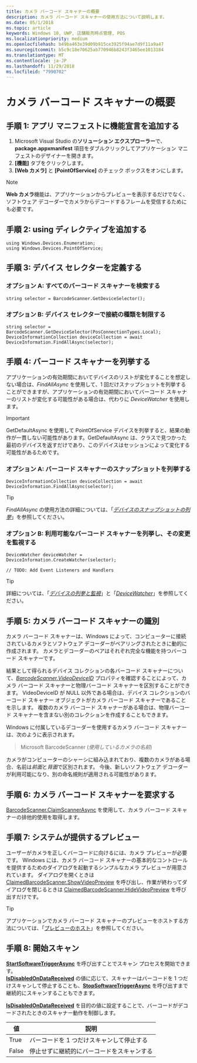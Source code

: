 ```yaml
---
title: カメラ バーコード スキャナーの概要
description: カメラ バーコード スキャナーの使用方法について説明します。
ms.date: 05/1/2018
ms.topic: article
keywords: Windows 10, UWP, 店舗販売時点管理, POS
ms.localizationpriority: medium
ms.openlocfilehash: b49ba463e39d09b915ce3925f94ae7d9f11a9a47
ms.sourcegitcommit: b5c9c18e70625ab770946b8243f3465ee1013184
ms.translationtype: MT
ms.contentlocale: ja-JP
ms.lasthandoff: 11/29/2018
ms.locfileid: "7990702"
---
```

# <a name="getting-started-with-a-camera-barcode-scanner"></a>カメラ バーコード スキャナーの概要
## <a name="step-1-add-capability-declarations-to-your-app-manifest"></a>手順 1: アプリ マニフェストに機能宣言を追加する
1. Microsoft Visual Studio の**ソリューション エクスプローラー**で、**package.appxmanifest** 項目をダブルクリックしてアプリケーション マニフェストのデザイナーを開きます。
2. **[機能]** タブをクリックします。
3. **[Web カメラ]** と **[PointOfService]** のチェック ボックスをオンにします。 

>[!NOTE] 
> **Web カメラ**機能は、アプリケーションからプレビューを表示するだけでなく、ソフトウェア デコーダーでカメラからデコードするフレームを受信するためにも必要です。

## <a name="step-2-add-using-directives"></a>手順 2: using ディレクティブを追加する

```Csharp
using Windows.Devices.Enumeration;
using Windows.Devices.PointOfService;
```
## <a name="step-3-define-your-device-selector"></a>手順 3: デバイス セレクターを定義する

### **<a name="option-a-find-all-barcode-scanners"></a>オプション A: すべてのバーコード スキャナーを検索する**

```Csharp
string selector = BarcodeScanner.GetDeviceSelector();       
```

### **<a name="option-b-scoping-device-selector-to-connection-type"></a>オプション B: デバイス セレクターで接続の種類を制限する**

```Csharp
string selector = BarcodeScanner.GetDeviceSelector(PosConnectionTypes.Local);
DeviceInformationCollection deviceCollection = await DeviceInformation.FindAllAsync(selector);
```

## <a name="step-4-enumerate-barcode-scanners"></a>手順 4: バーコード スキャナーを列挙する
アプリケーションの有効期間においてデバイスのリストが変化することを想定しない場合は、*FindAllAsync* を使用して、1 回だけスナップショットを列挙することができますが、アプリケーションの有効期間においてバーコード スキャナーのリストが変化する可能性がある場合は、代わりに *DeviceWatcher* を使用します。  

> [!Important] 
> GetDefaultAsync を使用して PointOfService デバイスを列挙すると、結果の動作が一貫しない可能性があります。GetDefaultAsync は、クラスで見つかった最初のデバイスを返すだけであり、このデバイスはセッションによって変化する可能性があるためです。

### **<a name="option-a-enumerate-a-snapshot-of-barcode-scanners"></a>オプション A: バーコード スキャナーのスナップショットを列挙する**
```Csharp
DeviceInformationCollection deviceCollection = await DeviceInformation.FindAllAsync(selector);
```

> [!TIP]
> *FindAllAsync* の使用方法の詳細については、「[*デバイスのスナップショットの列挙*](https://docs.microsoft.com/windows/uwp/devices-sensors/enumerate-devices#enumerate-a-snapshot-of-devices)」を参照してください。

### **<a name="option-b-enumerate-and-watch-for-changes-in-available-barcode-scanners"></a>オプション B: 利用可能なバーコード スキャナーを列挙し、その変更を監視する**
```Csharp
DeviceWatcher deviceWatcher = DeviceInformation.CreateWatcher(selector);

// TODO: Add Event Listeners and Handlers
```
> [!TIP]
> 詳細については、「[*デバイスの列挙と監視*](https://docs.microsoft.com/windows/uwp/devices-sensors/enumerate-devices#enumerate-and-watch-devices)」と「[*DeviceWatcher*](https://docs.microsoft.com/uwp/api/Windows.Devices.Enumeration.DeviceWatcher)」を参照してください。

## <a name="step-5-identify-camera-barcode-scanners"></a>手順 5: カメラ バーコード スキャナーの識別
カメラ バーコード スキャナーは、Windows によって、コンピューターに接続されているカメラとソフトウェア デコーダーがペアリングされたときに動的に作成されます。  カメラとデコーダーのペアはそれぞれ完全な機能を持つバーコード スキャナーです。

結果として得られるデバイス コレクションの各バーコード スキャナーについて、[*BarcodeScanner.VideoDeviceID*](https://docs.microsoft.com/uwp/api/windows.devices.pointofservice.barcodescanner.videodeviceid#Windows_Devices_PointOfService_BarcodeScanner_VideoDeviceId) プロパティを確認することによって、カメラ バーコード スキャナーと物理バーコード スキャナーを区別することができます。  VideoDeviceID が NULL 以外である場合は、デバイス コレクションのバーコード スキャナー オブジェクトがカメラ バーコード スキャナーであることを示します。  複数のカメラ バーコード スキャナーがある場合は、物理バーコード スキャナーを含まない別のコレクションを作成することもできます。 

Windows に付属しているデコーダーを使用するカメラ バーコード スキャナーは、次のように表示されます。 

> Microsoft BarcodeScanner (*使用しているカメラの名前*)

カメラがコンピューターのシャーシに組み込まれており、複数のカメラがある場合、名前は*前面*と*背面*で区別されます。  今後、新しいソフトウェア デコーダーが利用可能になり、別の命名規則が適用される可能性があります。

## <a name="step-6-claim-the-camera-barcode-scanner"></a>手順 6: カメラ バーコード スキャナーを要求する 
[BarcodeScanner.ClaimScannerAsync](https://docs.microsoft.com/uwp/api/windows.devices.pointofservice.barcodescanner.claimscannerasync#Windows_Devices_PointOfService_BarcodeScanner_ClaimScannerAsync) を使用して、カメラ バーコード スキャナーの排他的使用を取得します。

## <a name="step-7-system-provided-preview"></a>手順 7: システムが提供するプレビュー
ユーザーがカメラを正しくバーコードに向けるには、カメラ プレビューが必要です。  Windows には、カメラ バーコード スキャナーの基本的なコントロールを提供するためのダイアログを起動するシンプルなカメラ プレビューが用意されています。  ダイアログを開くときは [ClaimedBarcodeScanner.ShowVideoPreview](https://docs.microsoft.com/uwp/api/windows.devices.pointofservice.claimedbarcodescanner.showvideopreviewasync) を呼び出し、作業が終わってダイアログを閉じるときは [ClaimedBarcodeScanner.HideVideoPreview](https://docs.microsoft.com/uwp/api/windows.devices.pointofservice.claimedbarcodescanner.hidevideopreview) を呼び出すだけです。

> [!TIP]
> アプリケーションでカメラ バーコード スキャナーのプレビューをホストする方法については、「[プレビューのホスト](pos-camerabarcode-hosting-preview.md)」を参照してください。

## <a name="step-8-initiate-scan"></a>手順 8: 開始スキャン 
[**StartSoftwareTriggerAsync**](https://docs.microsoft.com/uwp/api/windows.devices.pointofservice.claimedbarcodescanner.startsoftwaretriggerasync#Windows_Devices_PointOfService_ClaimedBarcodeScanner_StartSoftwareTriggerAsync) を呼び出すことでスキャン プロセスを開始できます。  
[**IsDisabledOnDataReceived**](https://docs.microsoft.com/uwp/api/windows.devices.pointofservice.claimedbarcodescanner.isdisabledondatareceived#Windows_Devices_PointOfService_ClaimedBarcodeScanner_IsDisabledOnDataReceived) の値に応じて、スキャナーはバーコードを 1 つだけスキャンして停止することも、[**StopSoftwareTriggerAsync**](https://docs.microsoft.com/uwp/api/windows.devices.pointofservice.claimedbarcodescanner.stopsoftwaretriggerasync#Windows_Devices_PointOfService_ClaimedBarcodeScanner_StopSoftwareTriggerAsync) を呼び出すまで継続的にスキャンすることもできます。

[**IsDisabledOnDataReceived**](https://docs.microsoft.com/uwp/api/windows.devices.pointofservice.claimedbarcodescanner.isdisabledondatareceived#Windows_Devices_PointOfService_ClaimedBarcodeScanner_IsDisabledOnDataReceived) を目的の値に設定することで、バーコードがデコードされたときのスキャナー動作を制御します。

| 値 | 説明 |
| ----- | ----------- |
| True   | バーコードを 1 つだけスキャンして停止する |
| False  | 停止せずに継続的にバーコードをスキャンする |